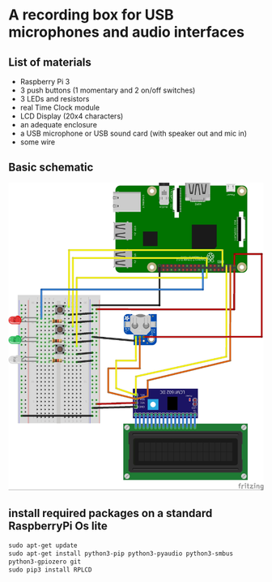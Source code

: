# A recording box for USB microphones and audio interfaces

## List of materials

- Raspberry Pi 3
- 3 push buttons (1 momentary and 2 on/off switches)
- 3 LEDs and resistors
- real Time Clock module
- LCD Display (20x4 characters)
- an adequate enclosure
- a USB microphone or USB sound card (with speaker out and mic in)
- some wire

## Basic schematic
![schematic](recording_box_bb.jpg)

## install required packages on a standard RaspberryPi Os lite
```
sudo apt-get update
sudo apt-get install python3-pip python3-pyaudio python3-smbus python3-gpiozero git 
sudo pip3 install RPLCD
```
